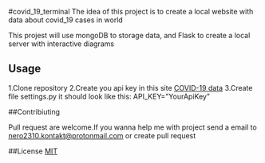 #covid_19_terminal
The idea of this project is to create a local website with data about covid_19 cases in world

This projest will use mongoDB to storage data,
and Flask to create a local server with interactive diagrams 

## Usage
1.Clone repository 
2.Create you api key in this site [COVID-19 data](https://rapidapi.com/Gramzivi/api/covid-19-data)
3.Create file settings.py it should look like this:
API_KEY="YourApiKey"

##Contribiuting

Pull request are welcome.If you wanna help me with project send a email to
nero2310.kontakt@protonmail.com or create pull request

##License
[MIT](https://choosealicense.com/licenses/mit/)
